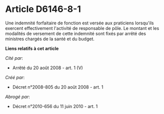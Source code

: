 # Article D6146-8-1

Une indemnité forfaitaire de fonction est versée aux praticiens lorsqu'ils exercent effectivement l'activité de responsable
de pôle. Le montant et les modalités de versement de cette indemnité sont fixés par arrêté des ministres chargés de la santé
et du budget.

**Liens relatifs à cet article**

_Cité par_:

  - Arrêté du 20 août 2008 - art. 1 (V)

_Créé par_:

  - Décret n°2008-805 du 20 août 2008 - art. 1

_Abrogé par_:

  - Décret n°2010-656 du 11 juin 2010 - art. 1
